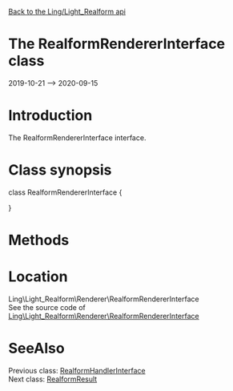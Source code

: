 [Back to the Ling/Light_Realform api](https://github.com/lingtalfi/Light_Realform/blob/master/doc/api/Ling/Light_Realform.md)



The RealformRendererInterface class
================
2019-10-21 --> 2020-09-15






Introduction
============

The RealformRendererInterface interface.



Class synopsis
==============


class <span class="pl-k">RealformRendererInterface</span>  {

}






Methods
==============






Location
=============
Ling\Light_Realform\Renderer\RealformRendererInterface<br>
See the source code of [Ling\Light_Realform\Renderer\RealformRendererInterface](https://github.com/lingtalfi/Light_Realform/blob/master/Renderer/RealformRendererInterface.php)



SeeAlso
==============
Previous class: [RealformHandlerInterface](https://github.com/lingtalfi/Light_Realform/blob/master/doc/api/Ling/Light_Realform/Handler/RealformHandlerInterface.md)<br>Next class: [RealformResult](https://github.com/lingtalfi/Light_Realform/blob/master/doc/api/Ling/Light_Realform/Result/RealformResult.md)<br>
